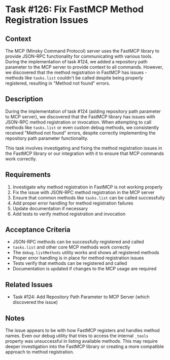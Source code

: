 # Task #126: Fix FastMCP Method Registration Issues

## Context
The MCP (Minsky Command Protocol) server uses the FastMCP library to provide JSON-RPC functionality for communicating with various tools. During the implementation of task #124, we added a repository path parameter to the MCP server to provide context to all commands. However, we discovered that the method registration in FastMCP has issues - methods like `tasks.list` couldn't be called despite being properly registered, resulting in "Method not found" errors.

## Description
During the implementation of task #124 (adding repository path parameter to MCP server), we discovered that the FastMCP library has issues with JSON-RPC method registration or invocation. When attempting to call methods like `tasks.list` or even custom debug methods, we consistently received "Method not found" errors, despite correctly implementing the repository path parameter functionality.

This task involves investigating and fixing the method registration issues in the FastMCP library or our integration with it to ensure that MCP commands work correctly.

## Requirements
1. Investigate why method registration in FastMCP is not working properly
2. Fix the issue with JSON-RPC method registration in the MCP server
3. Ensure that common methods like `tasks.list` can be called successfully
4. Add proper error handling for method registration failures
5. Update documentation if necessary
6. Add tests to verify method registration and invocation

## Acceptance Criteria
- JSON-RPC methods can be successfully registered and called
- `tasks.list` and other core MCP methods work correctly
- The `debug.listMethods` utility works and shows all registered methods
- Proper error handling is in place for method registration issues
- Tests verify that methods can be registered and called
- Documentation is updated if changes to the MCP usage are required

## Related Issues
- Task #124: Add Repository Path Parameter to MCP Server (which discovered the issue)

## Notes
The issue appears to be with how FastMCP registers and handles method names. Even our debug utility that tries to access the internal `_tools` property was unsuccessful in listing available methods. This may require deeper investigation into the FastMCP library or creating a more compatible approach to method registration. 
